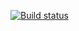 [![Build status](https://ci.appveyor.com/api/projects/status/lg6l9kb5rn8j5g2d/branch/master?svg=true)](https://ci.appveyor.com/project/AnnaVitovtova/ci22/branch/master)